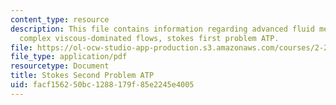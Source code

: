 ```yaml
---
content_type: resource
description: This file contains information regarding advanced fluid mechanics more
  complex viscous-dominated flows, stokes first problem ATP.
file: https://ol-ocw-studio-app-production.s3.amazonaws.com/courses/2-25-advanced-fluid-mechanics-fall-2013/facf156250bc1288179f85e2245e4005_MIT2_25F13_ProblemStokes2.pdf
file_type: application/pdf
resourcetype: Document
title: Stokes Second Problem ATP
uid: facf1562-50bc-1288-179f-85e2245e4005
---
```

